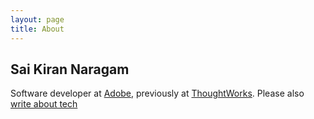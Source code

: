 ```yaml
---
layout: page
title: About
---
```


## Sai Kiran Naragam

Software developer at [Adobe](https://www.adobe.com/), previously at [ThoughtWorks](https://www.thoughtworks.com).
Please also [write about tech](https://nsaikiran.github.io/blog)
